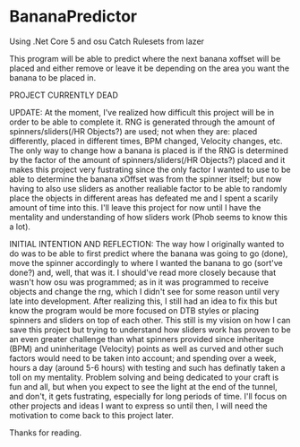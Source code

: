# BananaPredictor

Using .Net Core 5 and osu Catch Rulesets from lazer

This program will be able to predict where the next banana xoffset will be placed and either remove or leave it be depending on the area you want the banana to be placed in.


PROJECT CURRENTLY DEAD

UPDATE:
At the moment, I've realized how difficult this project will be in order to be able to complete it. RNG is generated through the amount of spinners/sliders(/HR Objects?) are used; not when they are: placed differently, placed in different times, BPM changed, Velocity changes, etc.
The only way to change how a banana is placed is if the RNG is determined by the factor of the amount of spinners/sliders(/HR Objects?) placed and it makes this project very fustrating since the only factor I wanted to use to be able to determine the banana xOffset was from the spinner itself;
but now having to also use sliders as another realiable factor to be able to randomly place the objects in different areas has defeated me and I spent a scarily amount of time into this. I'll leave this project for now until I have the mentality and understanding of how sliders work (Phob seems to know this a lot).

INITIAL INTENTION AND REFLECTION:
The way how I originally wanted to do was to be able to first predict where the banana was going to go (done), move the spinner accordingly to where I wanted the banana to go (sort've done?) and, well, that was it. I should've read more closely because that wasn't how osu was programmed; as in it was programmed to receive objects and change the rng, which I didn't see for some reason until very late into development. After realizing this, I still had an idea to fix this but know the program would be more focused on DTB styles or placing spinners and sliders on top of each other. This still is my vision on how I can save this project but trying to understand how sliders work has proven to be an even greater challenge than what spinners provided since inheritage (BPM) and uninheritage (Velocity) points as well as curved and other such factors would need to be taken into account; and spending over a week, hours a day (around 5-6 hours) with testing and such has definatly taken a toll on my mentality. Problem solving and being dedicated to your craft is fun and all, but when you expect to see the light at the end of the tunnel, and don't, it gets fustrating, especially for long periods of time. I'll focus on other projects and ideas I want to express so until then, I will need the motivation to come back to this project later.

Thanks for reading.
